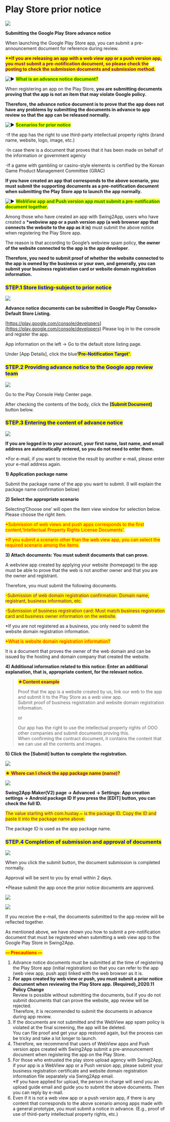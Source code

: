 # Play Store prior notice

![](https://support.swing2app.com/wp-content/uploads/2020/11/gdisbjs.png)

**Submitting the Google Play Store advance notice**

When launching the Google Play Store app, you can submit a pre-announcement document for reference during review.

<mark style="color:purple;">**\*\*If you are releasing an app with a web view app or a push version app, you must submit a pre-notification document, so please check the posting to check the submission documents and submission method.**</mark>

<img src="https://s.w.org/images/core/emoji/11/svg/25b6.svg" alt="▶" data-size="line"> <mark style="color:green;">**What is an advance notice document?**</mark>

When registering an app on the Play Store, **you are submitting documents proving that the app is not an item that may violate Google policy.**

**Therefore, the advance notice document is to prove that the app does not have any problems by submitting the documents in advance to app review so that the app can be released normally.**

<img src="https://s.w.org/images/core/emoji/11/svg/25b6.svg" alt="▶" data-size="line"> <mark style="color:green;">**Scenarios for prior notice**</mark>

\-If the app has the right to use third-party intellectual property rights (brand name, website, logo, image, etc.)

\-In case there is a document that proves that it has been made on behalf of the information or government agency

\-If a game with gambling or casino-style elements is certified by the Korean Game Product Management Committee (GRAC)

**If you have created an app that corresponds to the above scenario, you must submit the supporting documents as a pre-notification document when submitting the Play Store app to launch the app normally.**

<img src="https://s.w.org/images/core/emoji/11/svg/25b6.svg" alt="▶" data-size="line"> <mark style="color:green;">**WebView app and Push version app must submit a pre-notification document together.**</mark>

Among those who have created an app with Swing2App, users who have created a **\*webview app or a push version app (a web browser app that connects the website to the app as it is)** must submit the above notice when registering the Play Store app.

The reason is that according to Google’s webview spam policy, **the owner of the website connected to the app is the app developer**.

**Therefore, you need to submit proof of whether the website connected to the app is owned by the business or your own, and generally, you can submit your business registration card or website domain registration information.**



### <mark style="color:blue;">**STEP.1 Store listing-subject to prior notice**</mark>



![](https://support.swing2app.com/wp-content/uploads/2020/11/Group-2392.png)

**Advance notice documents can be submitted in Google Play Console> Default Store Listing.**

[https://play.google.com/console/developers](https://play.google.com/console/developers) Please log in to the console and register the app.

App information on the left → Go to the default store listing page.

Under \[App Details], click the blue<mark style="color:blue;">**‘Pre-Notification Target’**</mark><mark style="color:blue;">.</mark>



### <mark style="color:blue;">**STEP.2 Providing advance notice to the Google app review team**</mark>

![](https://support.swing2app.com/wp-content/uploads/2020/11/Group-2393.png)

Go to the Play Console Help Center page.

After checking the contents of the body, click the <mark style="color:blue;">**\[Submit Document]**</mark> button below.



### <mark style="color:blue;">**STEP.3 Entering the content of advance notice**</mark>

![](https://support.swing2app.com/wp-content/uploads/2020/11/Group-2394.png)

**If you are logged in to your account, your first name, last name, and email address are automatically entered, so you do not need to enter them.**

\*For e-mail, if you want to receive the result by another e-mail, please enter your e-mail address again.

**1) Application package name**

Submit the package name of the app you want to submit. (I will explain the package name confirmation below)

**2) Select the appropriate scenario**

Selecting’Choose one’ will open the item view window for selection below. Please choose the right item.

<mark style="color:red;">\*Submission of web views and push apps corresponds to the first content,’Intellectual Property Rights License Documents’.</mark>

<mark style="color:red;">\*If you submit a scenario other than the web view app, you can select the required scenario among the items.</mark>

**3) Attach documents: You must submit documents that can prove.**

A webview app created by applying your website (homepage) to the app must be able to prove that the web is not another owner and that you are the owner and registrant.

Therefore, you must submit the following documents.

<mark style="color:purple;">-Submission of web domain registration confirmation: Domain name, registrant, business information, etc.</mark>

<mark style="color:purple;">-Submission of business registration card: Must match business registration card and business owner information on the website.</mark>

\*If you are not registered as a business, you only need to submit the website domain registration information.

<mark style="color:red;">\*What is website domain registration information?</mark>

It is a document that proves the owner of the web domain and can be issued by the hosting and domain company that created the website.

**4) Additional information related to this notice: Enter an additional explanation, that is, appropriate content, for the relevant notice.**

> <mark style="color:purple;">**★Content example**</mark>
>
> Proof that the app is a website created by us, link our web to the app and submit it to the Play Store as a web view app.\
> Submit proof of business registration and website domain registration information.
>
> or
>
> Our app has the right to use the intellectual property rights of OOO other companies and submit documents proving this.\
> When confirming the contract document, it contains the content that we can use all the contents and images.

**5) Click the \[Submit] button to complete the registration.**

![](https://wp.swing2app.co.kr/wp-content/uploads/2018/10/%EC%BA%A1%EC%B2%9822.png)

<mark style="color:purple;">**★ Where can I check the app package name (name)?**</mark>

![](https://support.swing2app.com/wp-content/uploads/2020/11/Group-2395.png)

**Swing2App Maker(V2) page → Advanced  → Settings: App creation settings → Android package ID If you press the \[EDIT] button, you can check the full ID.**

<mark style="color:purple;">The value starting with com.hustay.\~ is the package ID. Copy the ID and paste it into the package name above.</mark>

The package ID is used as the app package name.



### <mark style="color:blue;">**STEP.4 Completion of submission and approval of documents**</mark>

![](https://support.swing2app.com/wp-content/uploads/2020/11/%EC%95%A0%EB%93%9C%EB%AA%B9%EA%B4%91%EA%B3%A0\_%EC%98%81%EB%AC%B84.png)

When you click the submit button, the document submission is completed normally.

Approval will be sent to you by email within 2 days.

\*Please submit the app once the prior notice documents are approved.

![](https://wp.swing2app.co.kr/wp-content/uploads/2018/09/%ED%99%94%EC%82%B4%ED%91%9C-3.png)

![](https://support.swing2app.com/wp-content/uploads/2020/11/%ED%94%8C%EB%A0%88%EC%9D%B4%EC%98%81%EB%AC%B82.png)

If you receive the e-mail, the documents submitted to the app review will be reflected together.



As mentioned above, we have shown you how to submit a pre-notification document that must be registered when submitting a web view app to the Google Play Store in Swing2App.



<mark style="color:red;">**— Precautions —**</mark>

1. Advance notice documents must be submitted at the time of registering the Play Store app (initial registration) so that you can refer to the app (web view app, push app) linked with the web browser as it is.
2. **For apps created by web view or push, you must submit a prior notice document when reviewing the Play Store app. (Required)\_2020.11 Policy Change**\
   Review is possible without submitting the documents, but if you do not submit documents that can prove the website, app review will be rejected.\
   Therefore, it is recommended to submit the documents in advance during app review.
3. If the documents are not submitted and the WebView app spam policy is violated at the final screening, the app will be deleted.\
   You can file proof and get your app restored again, but the process can be tricky and take a lot longer to launch.
4. Therefore, we recommend that users of WebView apps and Push version apps created with Swing2App submit a pre-announcement document when registering the app on the Play Store.
5. For those who entrusted the play store upload agency with Swing2App, if your app is a WebView app or a Push version app, please submit your business registration certificate and website domain registration information file separately via Swing2App email.\
   \*If you have applied for upload, the person in charge will send you an upload guide email and guide you to submit the above documents. Then you can reply by e-mail.
6. Even if it is not a web view app or a push version app, if there is any content that corresponds to the above scenario among apps made with a general prototype, you must submit a notice in advance. (E.g., proof of use of third-party intellectual property rights, etc.)
